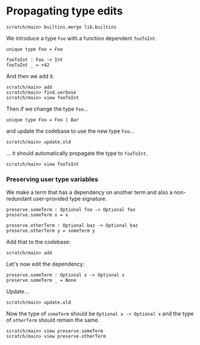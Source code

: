 # Propagating type edits

``` ucm :hide
scratch/main> builtins.merge lib.builtins
```

We introduce a type `Foo` with a function dependent `fooToInt`.

``` unison
unique type Foo = Foo

fooToInt : Foo -> Int
fooToInt _ = +42
```

And then we add it.

``` ucm
scratch/main> add
scratch/main> find.verbose
scratch/main> view fooToInt
```

Then if we change the type `Foo`...

``` unison
unique type Foo = Foo | Bar
```

and update the codebase to use the new type `Foo`...

``` ucm
scratch/main> update.old
```

... it should automatically propagate the type to `fooToInt`.

``` ucm
scratch/main> view fooToInt
```

### Preserving user type variables

We make a term that has a dependency on another term and also a non-redundant
user-provided type signature.

``` unison
preserve.someTerm : Optional foo -> Optional foo
preserve.someTerm x = x

preserve.otherTerm : Optional baz -> Optional baz
preserve.otherTerm y = someTerm y
```

Add that to the codebase:

``` ucm
scratch/main> add
```

Let's now edit the dependency:

``` unison
preserve.someTerm : Optional x -> Optional x
preserve.someTerm _ = None
```

Update...

``` ucm
scratch/main> update.old
```

Now the type of `someTerm` should be `Optional x -> Optional x` and the
type of `otherTerm` should remain the same.

``` ucm
scratch/main> view preserve.someTerm
scratch/main> view preserve.otherTerm
```
